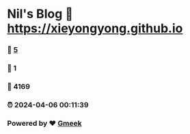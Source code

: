 # Nil's  Blog :link: https://xieyongyong.github.io 
### :page_facing_up: [5](https://xieyongyong.github.io/tag.html) 
### :speech_balloon: 1 
### :hibiscus: 4169 
### :alarm_clock: 2024-04-06 00:11:39 
### Powered by :heart: [Gmeek](https://github.com/Meekdai/Gmeek)
